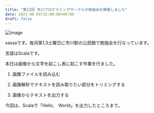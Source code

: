 ```yaml
---
title: "第13回 市川プログラミングサークルの勉強会を開催しました"
date: 2023-08-05T15:00:00+09:00
draft: false
---
```

![image](https://github.com/ichikawapc/website/assets/138142993/b9ae71e6-8ab9-437f-9ad4-e75a4542f859)

sassaです。毎月第1,3土曜日に市川駅の公民館で勉強会を行なっています。

言語はScalaです。

本日は画像から文字を起こし表に起こす作業を行ました。

1. 画像ファイルを読み込む

2. 画像解析でテキストを読み取りたい部分をトリミングする

3. 画像からテキストを出力する

今回は、Scalaで「Hello,　World」を出力したところまで。
